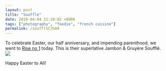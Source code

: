 ```yaml
---
layout: post
title: "Soufflé"
date: 2010-04-04 21:28:02 +0000
tags: ["photography", "foodie", "french cuisine"]
permalink: /souffl%C3%A9
---
```




To celebrate Easter, our half anniversary, and impending parenthood, we
went to [Rise no 1](http://risesouffle.com/) today. This is their
superlative Jambon & Gruyère Soufflé.\
![](http://dl.dropbox.com/u/1957870/souffle.jpg)

Happy Easter to All!




